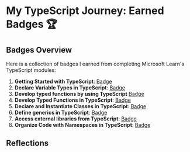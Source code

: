 # My TypeScript Journey: Earned Badges 🏆

## Badges Overview

Here is a collection of badges I earned from completing Microsoft Learn's TypeScript modules:

1. **Getting Started with TypeScript**: [Badge](https://learn.microsoft.com/en-us/users/andreimakhnach2209-7579/achievements/ej7kjcwp)  
2. **Declare Variable Types in TypeScript**: [Badge](https://learn.microsoft.com/api/achievements/share/en-us/AndreiMakhnach2209-7579/AQWP2DL7?sharingId=8F93DA979447555A)
3. **Develop typed functions by using TypeScript** [Badge](https://learn.microsoft.com/api/achievements/share/en-us/AndreiMakhnach2209-7579/4S2L5V8K?sharingId=8F93DA979447555A)
4. **Develop Typed Functions in TypeScript**: [Badge](https://learn.microsoft.com/api/achievements/share/en-us/AndreiMakhnach2209-7579/ZPFAFTF2?sharingId=8F93DA979447555A)
5. **Declare and Instantiate Classes in TypeScript**: [Badge](https://learn.microsoft.com/api/achievements/share/en-us/AndreiMakhnach2209-7579/8R6384GW?sharingId=8F93DA979447555A)
6. **Define generics in TypeScript**: [Badge](https://learn.microsoft.com/api/achievements/share/en-us/AndreiMakhnach2209-7579/3XGFC6NH?sharingId=8F93DA979447555A)
7. **Access external libraries from TypeScript**: [Badge](https://learn.microsoft.com/api/achievements/share/en-us/AndreiMakhnach2209-7579/FZ3ZY9CX?sharingId=8F93DA979447555A)
8. **Organize Code with Namespaces in TypeScript**: [Badge](https://learn.microsoft.com/api/achievements/share/en-us/AndreiMakhnach2209-7579/WA9AYRJN?sharingId=8F93DA979447555A)
## Reflections
